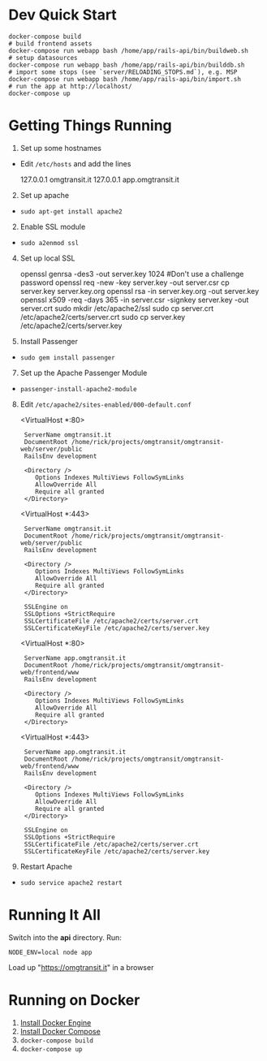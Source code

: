 Dev Quick Start
======================
```
docker-compose build
# build frontend assets
docker-compose run webapp bash /home/app/rails-api/bin/buildweb.sh
# setup datasources
docker-compose run webapp bash /home/app/rails-api/bin/builddb.sh
# import some stops (see `server/RELOADING_STOPS.md`), e.g. MSP
docker-compose run webapp bash /home/app/rails-api/bin/import.sh
# run the app at http://localhost/
docker-compose up
```


Getting Things Running
======================

1. Set up some hostnames
  * Edit `/etc/hosts` and add the lines

    127.0.0.1 omgtransit.it
    127.0.0.1 app.omgtransit.it

2. Set up apache
  * `sudo apt-get install apache2`
2. Enable SSL module
  * `sudo a2enmod ssl`
4. Set up local SSL

    openssl genrsa -des3 -out server.key 1024
    #Don't use a challenge password
    openssl req -new -key server.key -out server.csr
    cp server.key server.key.org
    openssl rsa -in server.key.org -out server.key
    openssl x509 -req -days 365 -in server.csr -signkey server.key -out server.crt
    sudo mkdir /etc/apache2/ssl
    sudo cp server.crt /etc/apache2/certs/server.crt
    sudo cp server.key /etc/apache2/certs/server.key

6. Install Passenger
  * `sudo gem install passenger`
7. Set up the Apache Passenger Module
  * `passenger-install-apache2-module`
8. Edit `/etc/apache2/sites-enabled/000-default.conf`

    <VirtualHost *:80>

        ServerName omgtransit.it
        DocumentRoot /home/rick/projects/omgtransit/omgtransit-web/server/public
        RailsEnv development

        <Directory />
           Options Indexes MultiViews FollowSymLinks
           AllowOverride All
           Require all granted
        </Directory>
    </VirtualHost>

    <VirtualHost *:443>

        ServerName omgtransit.it
        DocumentRoot /home/rick/projects/omgtransit/omgtransit-web/server/public
        RailsEnv development

        <Directory />
           Options Indexes MultiViews FollowSymLinks
           AllowOverride All
           Require all granted
        </Directory>

        SSLEngine on 
        SSLOptions +StrictRequire 
        SSLCertificateFile /etc/apache2/certs/server.crt
        SSLCertificateKeyFile /etc/apache2/certs/server.key
    </VirtualHost>

    <VirtualHost *:80>

        ServerName app.omgtransit.it
        DocumentRoot /home/rick/projects/omgtransit/omgtransit-web/frontend/www
        RailsEnv development

        <Directory />
           Options Indexes MultiViews FollowSymLinks
           AllowOverride All
           Require all granted
        </Directory>
    </VirtualHost>

    <VirtualHost *:443>

        ServerName app.omgtransit.it
        DocumentRoot /home/rick/projects/omgtransit/omgtransit-web/frontend/www
        RailsEnv development

        <Directory />
           Options Indexes MultiViews FollowSymLinks
           AllowOverride All
           Require all granted
        </Directory>

        SSLEngine on 
        SSLOptions +StrictRequire 
        SSLCertificateFile /etc/apache2/certs/server.crt
        SSLCertificateKeyFile /etc/apache2/certs/server.key
    </VirtualHost>

9. Restart Apache
  * `sudo service apache2 restart`

Running It All
==============
Switch into the **api** directory. Run:

    NODE_ENV=local node app

Load up "https://omgtransit.it" in a browser

Running on Docker
=================

1. [Install Docker Engine](https://docs.docker.com/engine/installation/)
2. [Install Docker Compose](https://docs.docker.com/compose/install/)
3. `docker-compose build`
4. `docker-compose up`
